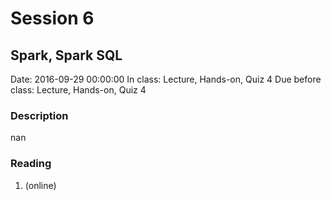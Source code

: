 # Session 6
## Spark, Spark SQL
Date: 2016-09-29 00:00:00
In class: Lecture, Hands-on, Quiz 4
Due before class: Lecture, Hands-on, Quiz 4
### Description
nan
### Reading
1. (online)
